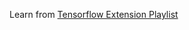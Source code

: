 Learn from [Tensorflow Extension Playlist](https://www.youtube.com/playlist?list=PLQY2H8rRoyvxR15n04JiW0ezF5HQRs_8F)